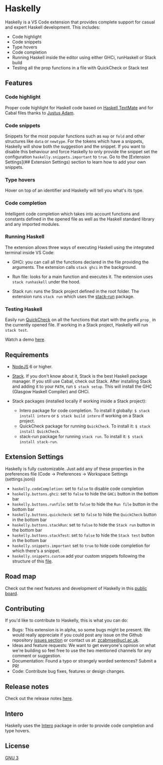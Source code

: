 # Haskelly

Haskelly is a VS Code extension that provides complete support for casual and expert Haskell development. This includes:
* Code highlight
* Code snippets
* Type hovers
* Code completion
* Running Haskell inside the editor using either GHCi, runHaskell or Stack build
* Testing all the prop functions in a file with QuickCheck or Stack test


## Features

### Code highlight
Proper code highlight for Haskell code based on [Haskell TextMate](https://github.com/textmate/haskell.tmbundle) and for Cabal files thanks to [Justus Adam](https://github.com/JustusAdam/language-haskell/blob/master/syntaxes/cabal.tmLanguage).

### Code snippets
Snippets for the most popular functions such as `map` or `fold` and other structures like `data` or `newtype`. 
For the tokens which have a snippets, Haskelly will show both the suggestion and the snippet. If you want to disable this behaviour and force Haskelly to only provide the snippet set the configuration `haskelly.snippets.important` to `true`. Go to the [Extension Settings](## Extension Settings) section to learn how to add your own snippets.

### Type hovers
Hover on top of an identifier and Haskelly will tell you what's its type. 

### Code completion
Intelligent code completion which takes into account functions and constants defined in the opened file as well as the Haskell standard library and any imported modules.

### Running Haskell
The extension allows three ways of executing Haskell using the integrated terminal inside VS Code:
* GHCi: you can call all the functions declared in the file providing the arguments. The extension calls `stack ghci` in the background.

* Run file: looks for a main function and executes it. The extension uses `stack runhaskell` under the hood.

* Stack run: runs the Stack project defined in the root folder. The extension runs `stack run` which uses the [stack-run](https://hackage.haskell.org/package/stack-run) package.

### Testing Haskell
Easily run [QuickCheck](https://hackage.haskell.org/package/QuickCheck) on all the functions that start with the prefix `prop_` in the currently opened file. If working in a Stack project, Haskelly will run `stack test`.

Watch a demo [here](https://www.youtube.com/watch?v=r3x64iz5xDk).

## Requirements
* [NodeJS](https://nodejs.org/en/) 6 or higher.

* [Stack](https://www.haskellstack.org). If you don't know about it, Stack is the best Haskell package manager. If you still use Cabal, check out Stack. After installing Stack and adding it to your `PATH`, run `$ stack setup`. This will install the GHC (Glasgow Haskell Compiler) and GHCi.

* Stack packages (installed locally if working inside a Stack project):
    * Intero package for code completion. To install it globally: `$ stack install intero` or `$ stack build intero` if working on a Stack project.
    * QuickCheck package for running `QuickCheck`. To install it: `$ stack install QuickCheck`.
    * stack-run package for running `stack run`. To install it: `$ stack install stack-run`.


## Extension Settings

Haskelly is fully customizable. Just add any of these properties in the preferences file (Code -> Preferences -> Workspace Settings (settings.json))
* `haskelly.codeCompletion`: set to `false` to disable code completion
* `haskelly.buttons.ghci`: set to `false` to hide the `GHCi` button in the bottom bar
* `haskelly.buttons.runfile`: set to `false` to hide the `Run file` button in the bottom bar
* `haskelly.buttons.quickcheck`: set to `false` to hide the `QuickCheck` button in the bottom bar
* `haskelly.buttons.stackRun`: set to `false` to hide the `Stack run` button in the bottom bar
* `haskelly.buttons.stackTest`: set to `false` to hide the `Stack test` button in the bottom bar
* `haskelly.snippets.important` set to `true` to hide code completion for which there's a snippet.
* `haskelly.snippets.custom` add your custom snippets following the structure of this [file](https://github.com/martrik/Haskelly/tree/master/languages/snippets/haskell.json).


## Road map

 Check out the next features and development of Haskelly in this [public board](https://trello.com/b/vsMlLU4h/haskelly-features).


## Contributing

If you'd like to contribute to Haskelly, this is what you can do:

* Bugs: This extension is in alpha, so some bugs might be present. We would really appreciate if you
could post any issue on the Github repository [issues section](https://github.com/martrik/Haskelly/issues) or contact us at: [zcabmse@ucl.ac.uk](mailto:zcabmse@ucl.ac.uk?Subject=Haskelly%20feedback).
* Ideas and feature requests: We want to get everyone's opinion on what we're building so feel free to use the two mentioned channels for any comment or suggestion.
* Documentation: Found a typo or strangely worded sentences? Submit a PR!
* Code: Contribute bug fixes, features or design changes.

## Release notes

Check out the release notes [here](https://github.com/martrik/Haskelly/releases).

## Intero

Haskelly uses the [Intero](https://github.com/commercialhaskell/intero) package in order to provide code completion and type hovers.

## License

[GNU 3](https://github.com/martrik/Haskelly/blob/master/License.txt)
